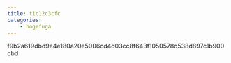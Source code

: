 ```yaml
---
title: tic12c3cfc
categories:
    - hogefuga
---
```

f9b2a619dbd9e4e180a20e5006cd4d03cc8f643f1050578d538d897c1b900cbd
